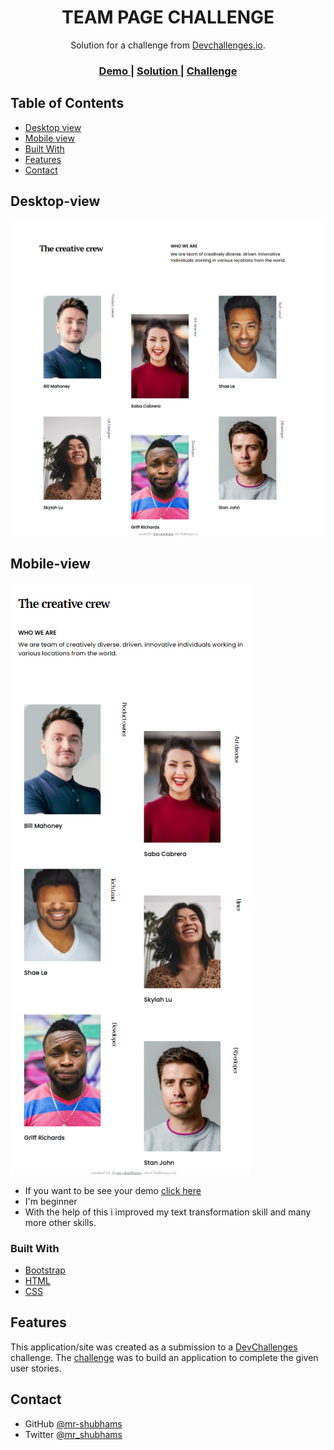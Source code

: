 <!-- Please update value in the {}  -->

<h1 align="center">TEAM PAGE CHALLENGE</h1>

<div align="center">
   Solution for a challenge from  <a href="http://devchallenges.io" target="_blank">Devchallenges.io</a>.
</div>

<div align="center">
  <h3>
    <a href="https://mr-shubhams.github.io/team_page_challenge/team_page_challenge.html">
      Demo
    </a>
    <span> | </span>
    <a href="https://github.com/mr-shubhams/team_page_challenge">
      Solution
    </a>
    <span> | </span>
    <a href="https://devchallenges.io/challenges/hhmesazsqgKXrTkYkt0U">
      Challenge
    </a>
  </h3>
</div>

<!-- TABLE OF CONTENTS -->

## Table of Contents

- [Desktop view](#desktop-view)
- [Mobile view](#mobile-view)
- [Built With](#built-with)
- [Features](#features)
- [Contact](#contact)

<!-- OVERVIEW -->

## Desktop-view

![screenshot](./assets/img/d.png)

## Mobile-view

![screenshot](./assets/img/m.png)

- If you want to be see your demo <a href="https://github.com/mr-shubhams/team_page_challenge">click here</a>
- I'm beginner
- With the help of this i improved my text transformation skill and many more other skills.


### Built With

<!-- This section should list any major frameworks that you built your project using. Here are a few examples.-->

- [Bootstrap](https://bootstrap.com/)
- [HTML](https://html.com/)
- [CSS](https://css.com/)

## Features

<!-- List the features of your application or follow the template. Don't share the figma file here :) -->

This application/site was created as a submission to a [DevChallenges](https://devchallenges.io/challenges) challenge. The [challenge](https://devchallenges.io/challenges/wBunSb7FPrIepJZAg0sY) was to build an application to complete the given user stories.



## Contact

- GitHub [@mr-shubhams](https://github.com/mr-shubhams)
- Twitter [@mr_shubhams](https://twitter.com/mr_shubhams)
